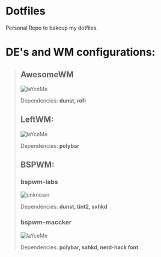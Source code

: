 # Dotfiles

Personal Repo to bakcup my dotfiles.

# 

# DE's and WM configurations:

> ## AwesomeWM
> 
> 
> ![laYceMe](https://cdn.discordapp.com/attachments/677257230172684330/917900483321016380/ArchLabs-49-1600x900.png)
> 
> Dependencies: **dunst, rofi**
> 
> ## LeftWM:
> 
> ![laYceMe](https://user-images.githubusercontent.com/91397478/147704459-9d12bd1a-5eb3-477b-9d06-c496d55d6680.png)
> 
> Dependencies: **polybar**
> 
> ## BSPWM:
> 
> ### bspwm-labs
> 
> ![unknown](https://user-images.githubusercontent.com/91397478/147704657-eedfb60b-c2cc-47cc-91f4-36220989c434.png)
> 
> Dependencies: **dunst, tint2, sxhkd**
> 
> ### bspwm-maccker
> 
> ![laYceMe](https://cdn.discordapp.com/attachments/677257230172684330/929210177826209852/2022-01-07_23-30.png)
> 
> Dependencies: **polybar, sxhkd, nerd-hack font**
